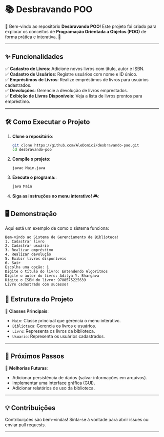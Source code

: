 # 📚 **Desbravando POO**

🚀 Bem-vindo ao repositório **Desbravando POO**! Este projeto foi criado para explorar os conceitos de **Programação Orientada a Objetos (POO)** de forma prática e interativa. 🎉

---

## ✨ **Funcionalidades**

✅ **Cadastro de Livros**: Adicione novos livros com título, autor e ISBN.  
✅ **Cadastro de Usuários**: Registre usuários com nome e ID único.  
✅ **Empréstimos de Livros**: Realize empréstimos de livros para usuários cadastrados.  
✅ **Devoluções**: Gerencie a devolução de livros emprestados.  
✅ **Exibição de Livros Disponíveis**: Veja a lista de livros prontos para empréstimo.  

---

## 🛠️ **Como Executar o Projeto**

1. **Clone o repositório**:
   ```bash
   git clone https://github.com/AleDomici/desbravando-poo.git
   cd desbravando-poo

2. **Compile o projeto**:
   ```bash
   javac Main.java

3. **Execute o programa:**:
   ```bash
   java Main

4. **Siga as instruções no menu interativo! 🎮**:
   
## 🖥️ **Demonstração**
Aqui está um exemplo de como o sistema funciona:

```plaintext
Bem-vindo ao Sistema de Gerenciamento de Biblioteca!
1. Cadastrar livro
2. Cadastrar usuário
3. Realizar empréstimo
4. Realizar devolução
5. Exibir livros disponíveis
6. Sair
Escolha uma opção: 1
Digite o título do livro: Entendendo Algoritmos
Digite o autor do livro: Aditya Y. Bhargava
Digite o ISBN do livro: 9788575225639
Livro cadastrado com sucesso!
```

## 🧩 **Estrutura do Projeto**
📂 **Classes Principais**:
- `Main`: Classe principal que gerencia o menu interativo.
- `Biblioteca`: Gerencia os livros e usuários.
- `Livro`: Representa os livros da biblioteca.
- `Usuario`: Representa os usuários cadastrados.

---

## 🚀 **Próximos Passos**
🔧 **Melhorias Futuras**:
- Adicionar persistência de dados (salvar informações em arquivos).
- Implementar uma interface gráfica (GUI).
- Adicionar relatórios de uso da biblioteca.

---

## 💡 **Contribuições**
Contribuições são bem-vindas! Sinta-se à vontade para abrir issues ou enviar pull requests.

---
